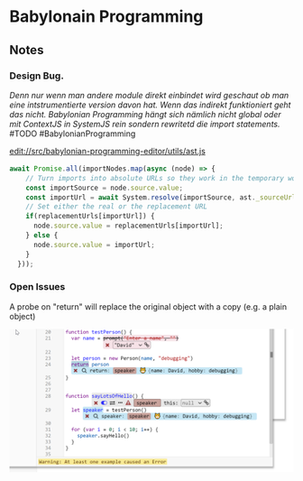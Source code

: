 # Babylonain Programming

## Notes

### Design Bug. 

*Denn nur wenn man andere module direkt einbindet wird geschaut ob man eine intstrumentierte version davon hat. Wenn das indirekt funktioniert geht das nicht. Babylonian Programming hängt sich nämlich nicht global oder mit ContextJS in SystemJS rein sondern rewritetd die import statements.* #TODO #BabylonianProgramming

<edit://src/babylonian-programming-editor/utils/ast.js>

```javascript
await Promise.all(importNodes.map(async (node) => {
    // Turn imports into absolute URLs so they work in the temporary workspace
    const importSource = node.source.value;
    const importUrl = await System.resolve(importSource, ast._sourceUrl);
    // Set either the real or the replacement URL
    if(replacementUrls[importUrl]) {
      node.source.value = replacementUrls[importUrl];
    } else {
      node.source.value = importUrl;
    }
  }));
```


### Open Issues


A probe on "return" will replace the original object with a copy (e.g. a plain object)

![](probe_on_return.png)